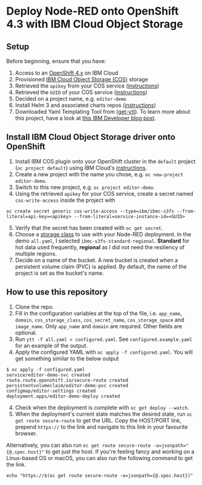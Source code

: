 # Deploy Node-RED onto OpenShift 4.3 with IBM Cloud Object Storage

## Setup

Before beginning, ensure that you have:

1. Access to an [OpenShift 4.x](https://cloud.ibm.com/kubernetes/catalog/create?platformType=openshift) on IBM Cloud
2. Provisioned [IBM Cloud Object Storage (COS)](https://cloud.ibm.com/catalog/services/cloud-object-storage) storage
3. Retrieved the `apikey` from your COS service ([instructions](https://cloud.ibm.com/docs/openshift?topic=openshift-object_storage#create_cos_secret))
4. Retrieved the `GUID` of your COS service ([instructions](https://cloud.ibm.com/docs/openshift?topic=openshift-object_storage#service_credentials))
4. Decided on a project name, e.g. `editor-demo`
5. Install Helm 3 and associated charts repos ([instructions](https://cloud.ibm.com/docs/openshift?topic=openshift-helm#install_v3))
6. Downloaded Yaml Templating Tool from ([get-ytt](https://get-ytt.io)). To learn more about this project, have a look at [this IBM Developer blog post](https://developer.ibm.com/depmodels/cloud/blogs/yaml-templating-tool-to-simplify-complex-configuration-management/).

## Install IBM Cloud Object Storage driver onto OpenShift

1. Install IBM COS plugin onto your OpenShift cluster in the `default` project (`oc project default`) using IBM Cloud's [instructions](https://cloud.ibm.com/docs/openshift?topic=openshift-object_storage#install_cos).
2. Create a new project with the name you chose, e.g. `oc new-project editor-demo`. 
3. Switch to this new project, e.g. `oc project editor-demo`.
4. Using the retrieved `apikey` for your COS service, create a secret named `cos-write-access` inside the project with 

```
oc create secret generic cos-write-access --type=ibm/ibmc-s3fs --from-literal=api-key=<apikey> --from-literal=service-instance-id=<GUID>
```

5. Verify that the secret has been created with `oc get secret`.
6. Choose a [storage class](https://cloud.ibm.com/docs/openshift?topic=openshift-object_storage#configure_cos) to use with your Node-RED deployment. In the demo `all.yaml`, I selected `ibmc-s3fs-standard-regional`. **Standard** for hot data used frequently, **regional** as I did not need the resiliency of multiple regions.
7. Decide on a name of the bucket. A new bucket is created when a persistent volume claim (PVC) is applied. By default, the name of the project is set as the bucket's name.

## How to use this repository

1. Clone the repo.
2. Fill in the configuration variables at the top of the file, i.e. `app_name`, `domain`, `cos_storage_class`, `cos_secret_name`, `cos_storage_space` and `image_name`. Only `app_name` and `domain` are required. Other fields are optional.
3. Run `ytt -f all.yaml > configured.yaml`. See `configured.example.yaml` for an example of the output.
4. Apply the configured YAML with `oc apply -f configured.yaml`. You will get something similar to the below output

```
$ oc apply -f configured.yaml
service/editor-demo-svc created
route.route.openshift.io/secure-route created
persistentvolumeclaim/editor-demo-pvc created
configmap/editor-settings created
deployment.apps/editor-demo-deploy created
```

4. Check when the deployment is complete with `oc get deploy --watch`.
5. When the deployment's current state matches the desired state, run `oc get route secure-route` to get the URL. Copy the HOST/PORT link, prepend `https://` to the link and navigate to this link in your favourite browser. 

Alternatively, you can also run `oc get route secure-route -o=jsonpath="{@.spec.host}"` to get just the host. If you're feeling fancy and working on a Linux-based OS or macOS, you can also run the following command to get the link.

```
echo "https://$(oc get route secure-route -o=jsonpath={@.spec.host})"
```
